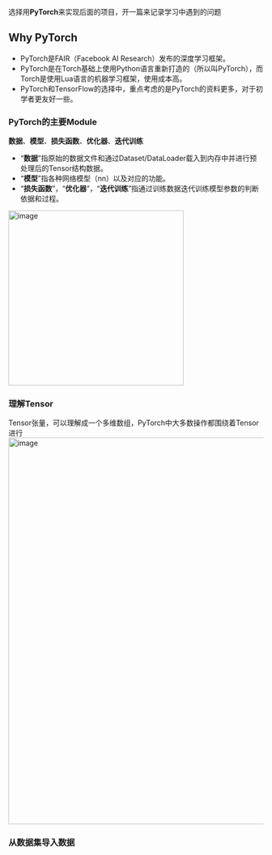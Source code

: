 选择用**PyTorch**来实现后面的项目，开一篇来记录学习中遇到的问题
## Why PyTorch
-  PyTorch是FAIR（Facebook AI Research）发布的深度学习框架。
-  PyTorch是在Torch基础上使用Python语言重新打造的（所以叫PyTorch），而Torch是使用Lua语言的机器学习框架，使用成本高。
-  PyTorch和TensorFlow的选择中，重点考虑的是PyTorch的资料更多，对于初学者更友好一些。

### PyTorch的主要Module
**数据**、**模型**、**损失函数**、**优化器**、**迭代训练**
  - “**数据**”指原始的数据文件和通过Dataset/DataLoader载入到内存中并进行预处理后的Tensor结构数据。
  - “**模型**”指各种网络模型（nn）以及对应的功能。
  - “**损失函数**”，“**优化器**”，“**迭代训练**”指通过训练数据迭代训练模型参数的判断依据和过程。        
   <img width="346" alt="image" src="https://github.com/MaxGYX/Road2Next/assets/158791943/77a7ce6c-b2f3-4164-bd13-b6b33b01e40b">

### 理解Tensor
Tensor张量，可以理解成一个多维数组，PyTorch中大多数操作都围绕着Tensor进行
<img width="764" alt="image" src="https://github.com/MaxGYX/Road2Next/assets/158791943/dfc3dbb3-15da-40a8-b34f-1071bed09661">

### 从数据集导入数据

